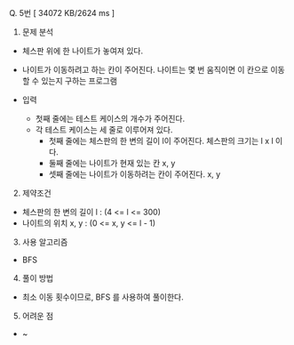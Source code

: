 Q. 5번 [ 34072 KB/2624 ms ]

1. 문제 분석
- 체스판 위에 한 나이트가 놓여져 있다.
- 나이트가 이동하려고 하는 칸이 주어진다. 나이트는 몇 번 움직이면 이 칸으로 이동할 수 있는지 구하는 프로그램

- 입력
  - 첫째 줄에는 테스트 케이스의 개수가 주어진다.
  - 각 테스트 케이스는 세 줄로 이루어져 있다.
    - 첫째 줄에는 체스판의 한 변의 길이 l이 주어진다. 체스판의 크기는 l x l 이다.
    - 둘째 줄에는 나이트가 현재 있는 칸 x, y
    - 셋째 줄에는 나이트가 이동하려는 칸이 주어진다. x, y

2. 제약조건
- 체스판의 한 변의 길이 l : (4 <= l <= 300)
- 나이트의 위치 x, y : (0 <= x, y <= l - 1)

3. 사용 알고리즘
- BFS

4. 풀이 방법
- 최소 이동 횟수이므로, BFS 를 사용하여 풀이한다.

5. 어려운 점
- ~